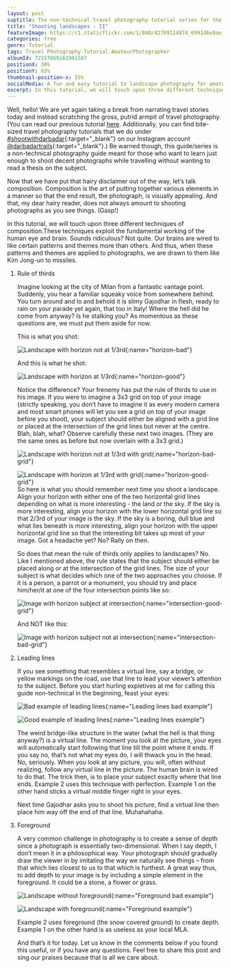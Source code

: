```yaml
---
layout: post
suptitle: The non-technical travel photography tutorial series for the lazy amateur.
title: "Shooting landscapes - II"
featureImage: https://c1.staticflickr.com/1/840/42709114874_6991d6e8ae_c.jpg
categories: free
genre: Tutorial
tags: Travel Photography Tutorial AmateurPhotographer 
albumId: 72157669161991587
positionX: 30%
positionY: 65%
thumbnail-position-x: 55%
socialMedia: A fun and easy tutorial to landscape photography for amateurs
excerpt: In this tutorial, we will touch upon three different techniques of composition.These techniques exploit the fundamental working of the human eye and brain. Sounds ridiculous? Not quite. Our brains are wired to like certain patterns and themes more than others. And thus, when these patterns and themes are applied to photographs, we are drawn to them like Kim Jong-un to missiles.
---
```


Well, hello! We are yet again taking a break from narrating travel stories today and instead scratching the gross, putrid armpit of travel photography. (You can read our previous tutorial [here](https://darbadar.com/stories/photography/2018/06/shooting-landscapes/). Additionally, you can find bite-sized travel photography tutorials that we do under [#shootwithdarbadar](https://www.instagram.com/explore/tags/shootwithdarbadar/){:target="_blank"} on our Instagram account [@darbadartrails](https://www.instagram.com/darbadartrails/){:target="_blank"}.) Be warned though, this guide/series is a non-technical photography guide meant for those who want to learn just enough to shoot decent photographs while travelling without wanting to read a thesis on the subject.

Now that we have put that hairy disclaimer out of the way, let’s talk composition. Composition is the art of putting together various elements in a manner so that the end result, the photograph, is visually appealing. And that, my dear hairy reader, does not always amount to shooting photographs as you see things. (Gasp!)  

In this tutorial, we will touch upon three different techniques of composition.These techniques exploit the fundamental working of the human eye and brain. Sounds ridiculous? Not quite. Our brains are wired to like certain patterns and themes more than others. And thus, when these patterns and themes are applied to photographs, we are drawn to them like Kim Jong-un to missiles.
 
1. Rule of thirds
 
	Imagine looking at the city of Milan from a fantastic vantage point. Suddenly, you hear a familiar squeaky voice from somewhere behind. You turn around and lo and behold it is slimy Gajodhar in flesh, ready to rain on your parade yet again, that too in Italy! Where the hell did he come from anyway? Is he stalking you? As momentous as these questions are, we must put them aside for now.
 
	This is what you shot:
 
	![Landscape with horizon not at 1/3rd](){:name="horizon-bad"}
 
	And this is what he shot:
 
	![Landscape with horizon at 1/3rd](){:name="horizon-good"}
 
	Notice the difference? Your frenemy has put the rule of thirds to use in his image. If you were to imagine a 3x3 grid on top of your image (strictly speaking, you don’t have to imagine it as every modern camera and most smart phones will let you see a grid on top of your image before you shoot), your subject should either be aligned with a grid line or placed at the intersection of the grid lines but never at the centre. Blah, blah, what? Observe carefully these next two images. (They are the same ones as before but now overlain with a 3x3 grid.)
 
	![Landscape with horizon not at 1/3rd with grid](){:name="horizon-bad-grid"} 
 
	![Landscape with horizon at 1/3rd with grid](){:name="horizon-good-grid"}   
	So here is what you should remember next time you shoot a landscape. Align your horizon with either one of the two horizontal grid lines depending on what is more interesting - the land or the sky. If the sky is more interesting, align your horizon with the lower horizontal grid line so that 2/3rd of your image is the sky. If the sky is a boring, dull blue and what lies beneath is more interesting, align your horizon with the upper horizontal grid line so that the interesting bit takes up most of your image. Got a headache yet? No? Rally on then.
 
	So does that mean the rule of thirds only applies to landscapes? No. Like I mentioned above, the rule states that the subject should either be placed along or at the intersection of the grid lines. The size of your subject is what decides which one of the two approaches you choose. If it is a person, a parrot or a monument, you should try and place him/her/it at one of the four intersection points like so:
 
	![Image with horizon subject at intersection](){:name="intersection-good-grid"} 
 
	And NOT like this:
 
	![Image with horizon subject not at intersection](){:name="intersection-bad-grid"} 
 
2. Leading lines
 
	If you see something that resembles a virtual line, say a bridge, or yellow markings on the road, use that line to lead your viewer’s attention to the subject. Before you start hurling expletives at me for calling this guide non-technical in the beginning, feast your eyes:
 
	![Bad example of leading lines](){:name="Leading lines bad example"}  
 
	![Good example of leading lines](){:name="Leading lines example"}
 
	The weird bridge-like structure in the water (what the hell is that thing anyway?) is a virtual line. The moment you look at the picture, your eyes will automatically start following that line till the point where it ends. If you say no, that’s not what my eyes do, I will thwack you in the head. No, seriously. When you look at any picture, you will, often without realizing, follow any virtual line in the picture. The human brain is wired to do that. The trick then, is to place your subject exactly where that line ends. Example 2 uses this technique with perfection. Example 1 on the other hand sticks a virtual middle finger right in your eyes.
 
	Next time Gajodhar asks you to shoot his picture, find a virtual line then place him way off the end of that line. Muhahahaha.
 
3. Foreground
 
	A very common challenge in photography is to create a sense of depth since a photograph is essentially two-dimensional. When I say depth, I don’t mean it in a philosophical way. Your photograph should gradually draw the viewer in by imitating the way we naturally see things – from that which lies closest to us to that which is furthest. A great way thus, to add depth to your image is by including a simple element in the foreground. It could be a stone, a flower or grass.
 
	![Landscape without foreground](){:name="Foreground bad example"} 
 
	![Landscape with foreground](){:name="Foreground example"}
 
	Example 2 uses foreground (the snow covered ground) to create depth. Example 1 on the other hand is as useless as your local MLA.
 
	And that’s it for today. Let us know in the comments below if you found this useful, or if you have any questions. Feel free to share this post and sing our praises because that is all we care about.

